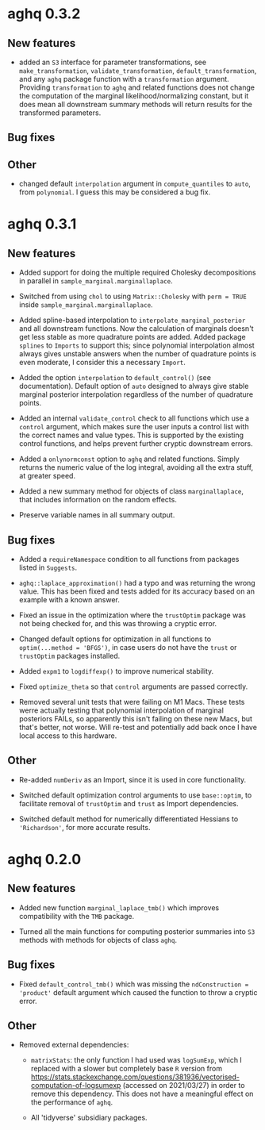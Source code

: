# aghq 0.3.2

## New features

- added an `S3` interface for parameter transformations, see `make_transformation`,
`validate_transformation`, `default_transformation`, and any `aghq` package function with a `transformation`
argument. Providing `transformation` to `aghq` and related functions does not change the computation of
the marginal likelihood/normalizing constant, but it does mean all downstream summary methods
will return results for the transformed parameters.

## Bug fixes

## Other

- changed default `interpolation` argument in `compute_quantiles` to `auto`, from `polynomial`. I guess this
may be considered a bug fix.

# aghq 0.3.1

## New features

- Added support for doing the multiple required Cholesky decompositions in parallel in `sample_marginal.marginallaplace`.

- Switched from using `chol` to using `Matrix::Cholesky` with `perm = TRUE` inside `sample_marginal.marginallaplace`.

- Added spline-based interpolation to `interpolate_marginal_posterior` and all downstream functions. Now the calculation
of marginals doesn't get less stable as more quadrature points are added. Added package `splines` to `Imports`
to support this; since polynomial interpolation almost always gives unstable answers when the number of quadrature
points is even moderate, I consider this a necessary `Import`.

- Added the option `interpolation` to `default_control()` (see documentation).
Default option of `auto` designed to always give stable marginal posterior interpolation
regardless of the number of quadrature points.

- Added an internal `validate_control` check to all functions which use a `control` argument, which makes sure the user inputs a control list with the correct names and value types. This is supported by the existing control functions, and  helps prevent further cryptic downstream errors.

- Added a `onlynormconst` option to `aghq` and related functions. Simply returns the numeric value of the log integral, avoiding all the extra stuff, at greater speed.

- Added a new summary method for objects of class `marginallaplace`, that includes information on the random effects.

- Preserve variable names in all summary output.

## Bug fixes

- Added a `requireNamespace` condition to all functions from packages listed in `Suggests`.

- `aghq::laplace_approximation()` had a typo and was returning the wrong value. This has been fixed and tests added for its accuracy based on an example with a known answer.

- Fixed an issue in the optimization where the `trustOptim` package was not being checked
for, and this was throwing a cryptic error.

- Changed default options for optimization in all functions to `optim(...method = 'BFGS')`, in case
users do not have the `trust` or `trustOptim` packages installed.

- Added `expm1` to `logdiffexp()` to improve numerical stability.

- Fixed `optimize_theta` so that `control` arguments are passed correctly. 

- Removed several unit tests that were failing on M1 Macs. These tests werre actually
testing that polynomial interpolation of marginal posteriors FAILs, so apparently
this isn't failing on these new Macs, but that's better, not worse. Will re-test
and potentially add back once I have local access to this hardware.

## Other

- Re-added `numDeriv` as an Import, since it is used in core functionality.

- Switched default optimization control arguments to use `base::optim`, to facilitate
removal of `trustOptim` and `trust` as Import dependencies.

- Switched default method for numerically differentiated Hessians to `'Richardson'`,
for more accurate results.

# aghq 0.2.0

## New features

- Added new function `marginal_laplace_tmb()` which improves compatibility with the `TMB` package.

- Turned all the main functions for computing posterior summaries into `S3` methods
with methods for objects of class `aghq`.

## Bug fixes

- Fixed `default_control_tmb()` which was missing the `ndConstruction = 'product'` default argument
which caused the function to throw a cryptic error.

## Other

- Removed external dependencies:
  
  - `matrixStats`: the only function I had used was `logSumExp`, which I replaced
  with a slower but completely base `R` version from https://stats.stackexchange.com/questions/381936/vectorised-computation-of-logsumexp (accessed on 2021/03/27) in order to remove this dependency. This does not have a meaningful effect on the performance of `aghq`.
  
  - All 'tidyverse' subsidiary packages.
